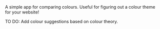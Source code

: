 A simple app for comparing colours. Useful for figuring out a colour theme for your website!

TO DO: Add colour suggestions based on colour theory.
